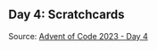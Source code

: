 
## Day 4: Scratchcards

Source: [Advent of Code 2023 - Day 4](https://adventofcode.com/2023/day/4)

